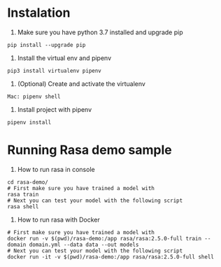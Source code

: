 # Instalation
1. Make sure you have python 3.7 installed and upgrade pip
```
pip install --upgrade pip
```
1. Install the virtual env and pipenv
```
pip3 install virtualenv pipenv
```
1. (Optional) Create and activate the virtualenv
```
Mac: pipenv shell
```
1. Install project with pipenv
```
pipenv install 
```

# Running Rasa demo sample
1. How to run rasa in console
```
cd rasa-demo/
# First make sure you have trained a model with 
rasa train
# Next you can test your model with the following script 
rasa shell
```
1. How to run rasa with Docker
```
# First make sure you have trained a model with 
docker run -v $(pwd)/rasa-demo:/app rasa/rasa:2.5.0-full train --domain domain.yml --data data --out models
# Next you can test your model with the following script 
docker run -it -v $(pwd)/rasa-demo:/app rasa/rasa:2.5.0-full shell
```